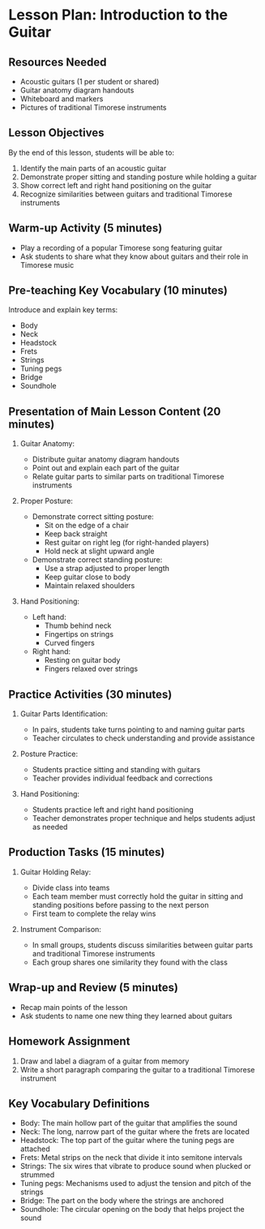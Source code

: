 # Lesson Plan: Introduction to the Guitar

## Resources Needed
- Acoustic guitars (1 per student or shared)
- Guitar anatomy diagram handouts
- Whiteboard and markers
- Pictures of traditional Timorese instruments

## Lesson Objectives
By the end of this lesson, students will be able to:
1. Identify the main parts of an acoustic guitar
2. Demonstrate proper sitting and standing posture while holding a guitar
3. Show correct left and right hand positioning on the guitar
4. Recognize similarities between guitars and traditional Timorese instruments

## Warm-up Activity (5 minutes)
- Play a recording of a popular Timorese song featuring guitar
- Ask students to share what they know about guitars and their role in Timorese music

## Pre-teaching Key Vocabulary (10 minutes)
Introduce and explain key terms:
- Body
- Neck
- Headstock
- Frets
- Strings
- Tuning pegs
- Bridge
- Soundhole

## Presentation of Main Lesson Content (20 minutes)
1. Guitar Anatomy:
   - Distribute guitar anatomy diagram handouts
   - Point out and explain each part of the guitar
   - Relate guitar parts to similar parts on traditional Timorese instruments

2. Proper Posture:
   - Demonstrate correct sitting posture:
     * Sit on the edge of a chair
     * Keep back straight
     * Rest guitar on right leg (for right-handed players)
     * Hold neck at slight upward angle
   - Demonstrate correct standing posture:
     * Use a strap adjusted to proper length
     * Keep guitar close to body
     * Maintain relaxed shoulders

3. Hand Positioning:
   - Left hand:
     * Thumb behind neck
     * Fingertips on strings
     * Curved fingers
   - Right hand:
     * Resting on guitar body
     * Fingers relaxed over strings

## Practice Activities (30 minutes)
1. Guitar Parts Identification:
   - In pairs, students take turns pointing to and naming guitar parts
   - Teacher circulates to check understanding and provide assistance

2. Posture Practice:
   - Students practice sitting and standing with guitars
   - Teacher provides individual feedback and corrections

3. Hand Positioning:
   - Students practice left and right hand positioning
   - Teacher demonstrates proper technique and helps students adjust as needed

## Production Tasks (15 minutes)
1. Guitar Holding Relay:
   - Divide class into teams
   - Each team member must correctly hold the guitar in sitting and standing positions before passing to the next person
   - First team to complete the relay wins

2. Instrument Comparison:
   - In small groups, students discuss similarities between guitar parts and traditional Timorese instruments
   - Each group shares one similarity they found with the class

## Wrap-up and Review (5 minutes)
- Recap main points of the lesson
- Ask students to name one new thing they learned about guitars

## Homework Assignment
1. Draw and label a diagram of a guitar from memory
2. Write a short paragraph comparing the guitar to a traditional Timorese instrument

## Key Vocabulary Definitions
- Body: The main hollow part of the guitar that amplifies the sound
- Neck: The long, narrow part of the guitar where the frets are located
- Headstock: The top part of the guitar where the tuning pegs are attached
- Frets: Metal strips on the neck that divide it into semitone intervals
- Strings: The six wires that vibrate to produce sound when plucked or strummed
- Tuning pegs: Mechanisms used to adjust the tension and pitch of the strings
- Bridge: The part on the body where the strings are anchored
- Soundhole: The circular opening on the body that helps project the sound